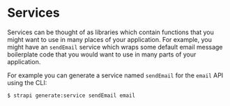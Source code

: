 # Services

Services can be thought of as libraries which contain functions that you might want to use in many places of your application. For example, you might have an `sendEmail` service which wraps some default email message boilerplate code that you would want to use in many parts of your application.

For example you can generate a service named `sendEmail` for the `email` API using the CLI:

```bash
$ strapi generate:service sendEmail email
```
